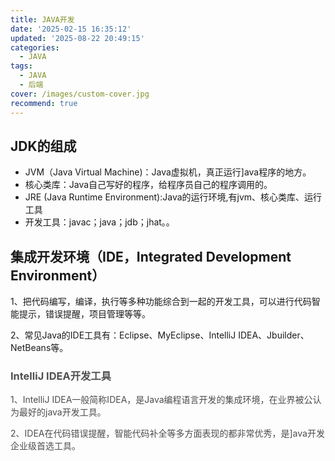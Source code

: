 ```yaml
---
title: JAVA开发
date: '2025-02-15 16:35:12'
updated: '2025-08-22 20:49:15'
categories:
  - JAVA
tags:
  - JAVA
  - 后端
cover: /images/custom-cover.jpg
recommend: true
---
```

## JDK的组成
+ JVM（Java Virtual Machine)：Java虚拟机，真正运行]ava程序的地方。
+ 核心类库：Java自己写好的程序，给程序员自己的程序调用的。  
+ JRE (Java Runtime Environment):Java的运行环境,有jvm、核心类库、运行工具
+ 开发工具：javac；java；jdb；jhat。。



## 集成开发环境（IDE，Integrated Development Environment）
1、把代码编写，编译，执行等多种功能综合到一起的开发工具，可以进行代码智能提示，错误提醒，项目管理等等。

2、常见Java的IDE工具有：Eclipse、MyEclipse、IntelliJ IDEA、Jbuilder、NetBeans等。

### <font style="color:rgb(79, 79, 79);">IntelliJ IDEA开发工具</font>
<font style="color:rgb(77, 77, 77);">1、IntelliJ IDEA一般简称IDEA，是Java编程语言开发的集成环境，在业界被公认为最好的java开发工具。</font>

<font style="color:rgb(77, 77, 77);">2、IDEA在代码错误提醒，智能代码补全等多方面表现的都非常优秀，是]ava开发企业级首选工具。</font>
